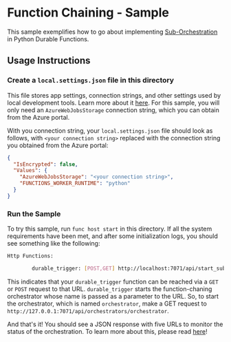 # Function Chaining - Sample

This sample exemplifies how to go about implementing [Sub-Orchestration](https://docs.microsoft.com/en-us/azure/azure-functions/durable/durable-functions-sub-orchestrations?tabs=csharp) in Python Durable Functions.

## Usage Instructions

### Create a `local.settings.json` file in this directory
This file stores app settings, connection strings, and other settings used by local development tools. Learn more about it [here](https://docs.microsoft.com/en-us/azure/azure-functions/functions-run-local?tabs=windows%2Ccsharp%2Cbash#local-settings-file).
For this sample, you will only need an `AzureWebJobsStorage` connection string, which you can obtain from the Azure portal.

With you connection string, your `local.settings.json` file should look as follows, with `<your connection string>` replaced with the connection string you obtained from the Azure portal:

```json
{
  "IsEncrypted": false,
  "Values": {
    "AzureWebJobsStorage": "<your connection string>",
    "FUNCTIONS_WORKER_RUNTIME": "python"
  }
}
```

### Run the Sample
To try this sample, run  `func host start` in this directory. If all the system requirements have been met, and
after some initialization logs, you should see something like the following:

```bash
Http Functions:

        durable_trigger: [POST,GET] http://localhost:7071/api/start_sub
```

This indicates that your `durable_trigger` function can be reached via a `GET` or `POST` request to that URL. `durable_trigger` starts the function-chaning orchestrator whose name is passed as a parameter to the URL. So, to start the orchestrator, which is named `orchestrator`, make a GET request to `http://127.0.0.1:7071/api/orchestrators/orchestrator`.

And that's it! You should see a JSON response with five URLs to monitor the status of the orchestration. To learn more about this, please read [here](TODO)!